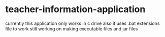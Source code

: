# teacher-information-application
currently this application only works in c drive also it uses .bat extensions file to work still working on making executable files and jar files
